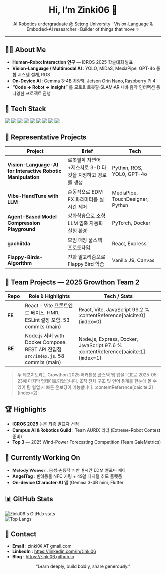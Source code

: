 <!-- 프로필 README (Last updated: 2025-05-26) -->

<h1 align="center">Hi, I’m <strong>Zinki06</strong> 👋</h1>
<p align="center">
AI Robotics undergraduate @ Sejong University · Vision-Language & Embodied-AI researcher · Builder of things that move ✨
</p>

---

## 🧑‍💻 About Me
- **Human–Robot Interaction 연구** — ICROS 2025 학술대회 발표 
- **Vision-Language / Multimodal AI** : YOLO, MiDaS, MediaPipe, GPT-4o 통합 시스템 설계, ROS  
- **On-Device AI** : Gemma 3-4B 경량화, Jetson Orin Nano, Raspberry Pi 4  
- **“Code → Robot → Insight”** 를 모토로 로봇팔·SLAM·AR 내비·음악 인터랙션 등 다양한 프로젝트 진행

## 🔨 Tech Stack
<p>
  <img src="https://img.shields.io/badge/Python-3776AB?logo=python&logoColor=white"/>
  <img src="https://img.shields.io/badge/C++-00599C?logo=c%2B%2B&logoColor=white"/>
  <img src="https://img.shields.io/badge/JavaScript-F7DF1E?logo=javascript&logoColor=black"/>
  <img src="https://img.shields.io/badge/Java-007396?logo=java&logoColor=white"/>
  <img src="https://img.shields.io/badge/ROS-22314E?logo=ros&logoColor=white"/>
  <img src="https://img.shields.io/badge/PyTorch-EE4C2C?logo=pytorch&logoColor=white"/>
  <img src="https://img.shields.io/badge/TensorFlow-FF6F00?logo=tensorflow&logoColor=white"/>
  <img src="https://img.shields.io/badge/Flutter-02569B?logo=flutter&logoColor=white"/>
  <img src="https://img.shields.io/badge/MySQL-4479A1?logo=mysql&logoColor=white"/>
</p>

## 📌 Representative Projects
| Project | Brief | Tech |
| --- | --- | --- |
| **Vision-Language-AI for Interactive Robotic Manipulation** | 로봇팔이 자연어+제스처로 3-D 타깃을 지정하고 경로를 생성 | Python, ROS, YOLO, GPT-4o |
| **Vibe-HandTune with LLM** | 손동작으로 EDM FX 파라미터를 실시간 제어 | MediaPipe, TouchDesigner, Python |
| **Agent-Based Model Compression Playground** | 강화학습으로 소형 LLM 압축 자동화 실험 환경 | PyTorch, Docker |
| **gachiitda** | 모임 매칭 풀스택 프로토타입 | React, Express |
| **Flappy-Birds-Algorithm** | 진화 알고리즘으로 Flappy Bird 학습 | Vanilla JS, Canvas |

## 🌱 Team Projects — 2025 Growthon Team 2
| Repo | Role & Highlights | Tech / Stats |
| --- | --- | --- |
| **FE** |  React + Vite 프론트엔드 베이스. HMR, ESLint 설정 포함. 53 commits (main) | React, Vite, JavaScript 99.2 % :contentReference[oaicite:0]{index=0} |
| **BE** |  Node.js 서버 with Docker Compose. REST API 진입점 `src/index.js`. 58 commits (main) | Node.js, Express, Docker, JavaScript 97.6 % :contentReference[oaicite:1]{index=1} |

> 두 레포지토리는 Growthon 2025 해커톤용 풀스택 웹 앱을 목표로 2025-05-23에 마지막 업데이트되었습니다. 조직 전체 구조 및 언어 통계를 한눈에 볼 수 있어 팀 협업 시 빠른 온보딩이 가능합니다. :contentReference[oaicite:2]{index=2}

## 🏆 Highlights
- **ICROS 2025** 논문 최종 발표자 선정  
- **Campus AI & Robotics Guild** : Team AURIX 리더 (Extreme-Robot Contest 준비)  
- **Top 3** — 2025 Wind-Power Forecasting Competition (Team GaleMetrics)

## 🚀 Currently Working On
- **Melody Weaver** : 음성·손동작 기반 실시간 EDM 멜로디 제어  
- **AngelTag** : 반려동물 NFC 키링 + 49일 디지털 추모 플랫폼  
- **On-device Character-AI** 앱 (Gemma 3-4B mini, Flutter)

## 📊 GitHub Stats
![Zinki06's GitHub stats](https://github-readme-stats.vercel.app/api?username=Zinki06&show_icons=true&hide=contribs)  
![Top Langs](https://github-readme-stats.vercel.app/api/top-langs/?username=Zinki06&layout=compact)

## 🤝 Contact
- **Email** : zinki06 AT gmail.com  
- **LinkedIn** : <https://linkedin.com/in/zinki06>  
- **Blog** : <https://zinki06.github.io>

<p align="center">“Learn deeply, build boldly, share generously.”</p>
